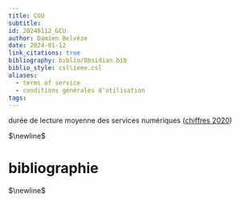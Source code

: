 ```yaml
---
title: CGU
subtitle: 
id: 20240112_GCU
author: Damien Belvèze
date: 2024-01-12
link_citations: true
bibliography: biblio/Obsidian.bib
biblio_style: csl\ieee.csl
aliases:
  - terms of service
  - conditions générales d'utilisation
tags:
---
```

durée de lecture moyenne des services numériques ([chiffres 2020](https://www.visualcapitalist.com/terms-of-service-visualizing-the-length-of-internet-agreements/))


$\newline$
# bibliographie
$\newline$






